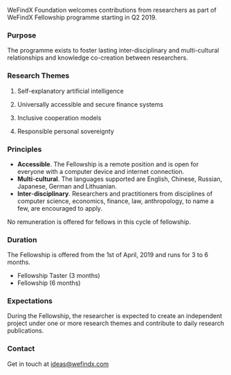 WeFindX Foundation welcomes contributions from researchers as part of WeFindX Fellowship programme starting in Q2 2019.

### Purpose

The programme exists to foster lasting inter-disciplinary and multi-cultural relationships and knowledge co-creation between researchers.

### Research Themes

1. Self-explanatory artificial intelligence

2. Universally accessible and secure finance systems

3. Inclusive cooperation models

4. Responsible personal sovereignty

### Principles

* **Accessible**. The Fellowship is a remote position and is open for everyone with a computer device and internet connection.
* **Multi**-**cultural**. The languages supported are English, Chinese, Russian, Japanese, German and Lithuanian.
* **Inter**-**disciplinary**. Researchers and practitioners from disciplines of computer science, economics, finance, law, anthropology, to name a few, are encouraged to apply.

No remuneration is offered for fellows in this cycle of fellowship.

### Duration

The Fellowship is offered from the 1st of April, 2019 and runs for 3 to 6 months.

* Fellowship Taster \(3 months\)
* Fellowship \(6 months\)

### Expectations

During the Fellowship, the researcher is expected to create an independent project under one or more research themes and contribute to daily research publications.

### Contact

Get in touch at [ideas@wefindx.com](mailto:ideas@wefindx.com)

### 




